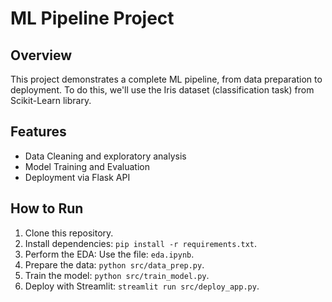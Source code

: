# ML Pipeline Project

## Overview
This project demonstrates a complete ML pipeline, from data preparation to deployment. To do this, we'll use the Iris dataset (classification task) from Scikit-Learn library.

## Features
- Data Cleaning and exploratory analysis
- Model Training and Evaluation
- Deployment via Flask API

## How to Run
1. Clone this repository.
2. Install dependencies: `pip install -r requirements.txt`.
3. Perform the EDA: Use the file: `eda.ipynb`.
3. Prepare the data: `python src/data_prep.py`.
4. Train the model: `python src/train_model.py`.
5. Deploy with Streamlit: `streamlit run src/deploy_app.py`.
